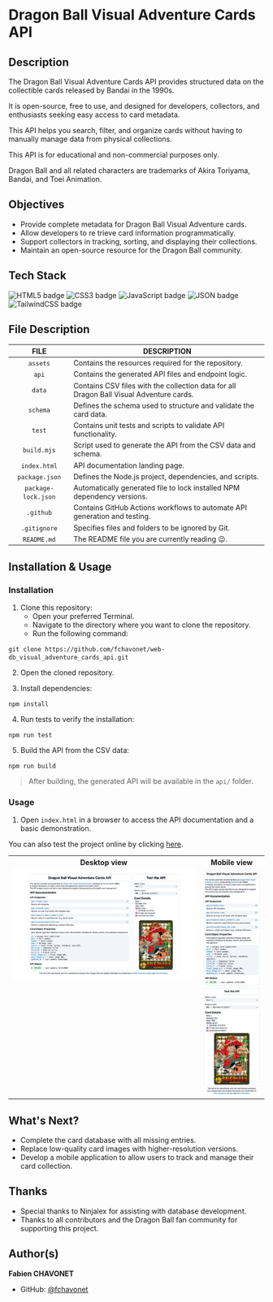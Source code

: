 # Dragon Ball Visual Adventure Cards API

## Description

The Dragon Ball Visual Adventure Cards API provides structured data on the collectible cards released by Bandai in the 1990s.

It is open-source, free to use, and designed for developers, collectors, and enthusiasts seeking easy access to card metadata.

This API helps you search, filter, and organize cards without having to manually manage data from physical collections.

This API is for educational and non-commercial purposes only.

Dragon Ball and all related characters are trademarks of Akira Toriyama, Bandai, and Toei Animation.

## Objectives

- Provide complete metadata for Dragon Ball Visual Adventure cards.
- Allow developers to re trieve card information programmatically.
- Support collectors in tracking, sorting, and displaying their collections.
- Maintain an open-source resource for the Dragon Ball community.

## Tech Stack

![HTML5 badge](https://img.shields.io/badge/HTML5-e34f26?logo=html5&logoColor=white&style=for-the-badge)
![CSS3 badge](https://img.shields.io/badge/CSS3-1572b6?logo=css&logoColor=white&style=for-the-badge)
![JavaScript badge](https://img.shields.io/badge/JAVASCRIPT-f7df1e?logo=javascript&logoColor=black&style=for-the-badge)
![JSON badge](https://img.shields.io/badge/JSON-000000?logo=json&logoColor=white&style=for-the-badge)
![TailwindCSS badge](https://img.shields.io/badge/TAILWINDCSS-06b6d4?logo=tailwindcss&logoColor=white&style=for-the-badge)


## File Description

| **FILE**            | **DESCRIPTION**                                                                         |
| :-----------------: | --------------------------------------------------------------------------------------- |
| `assets`            | Contains the resources required for the repository.                                     |
| `api`               | Contains the generated API files and endpoint logic.                                    |
| `data`              | Contains CSV files with the collection data for all Dragon Ball Visual Adventure cards. |
| `schema`            | Defines the schema used to structure and validate the card data.                        |
| `test`              | Contains unit tests and scripts to validate API functionality.                          |
| `build.mjs`         | Script used to generate the API from the CSV data and schema.                           |
| `index.html`        | API documentation landing page.                                                         |
| `package.json`      | Defines the Node.js project, dependencies, and scripts.                                 |
| `package-lock.json` | Automatically generated file to lock installed NPM dependency versions.                 |
| `.github`           | Contains GitHub Actions workflows to automate API generation and testing.               |
| `.gitignore`        | Specifies files and folders to be ignored by Git.                                       |
| `README.md`         | The README file you are currently reading 😉.                                           |

## Installation & Usage

### Installation

1. Clone this repository:
    - Open your preferred Terminal.
    - Navigate to the directory where you want to clone the repository.
    - Run the following command:

```
git clone https://github.com/fchavonet/web-db_visual_adventure_cards_api.git
```

2. Open the cloned repository.

3. Install dependencies:

```
npm install
```

4. Run tests to verify the installation:

```
npm run test
```

5. Build the API from the CSV data:

```
npm run build
```

> After building, the generated API will be available in the `api/` folder.

### Usage

1. Open `index.html` in a browser to access the API documentation and a basic demonstration.

You can also test the project online by clicking [here](https://fchavonet.github.io/full_stack-db_visual_adventure_cards_api/). 

<table>
    <tr>
        <th align="center" style="text-align: center;">Desktop view</th>
        <th align="center" style="text-align: center;">Mobile view</th>
    </tr>
    <tr valign="top">
        <td align="center">
            <picture>
                <img src="./assets/images/screenshots/desktop_page_screenshot.webp" alt="Desktop Screenshot" width="100%">
            </picture>
        </td>
        <td align="center">
            <picture>
                <img src="./assets/images/screenshots/mobile_page_screenshot.webp" alt="Mobile Screenshot" width="100%">
            </picture>
        </td>
    </tr>
</table>

## What's Next?

- Complete the card database with all missing entries.
- Replace low-quality card images with higher-resolution versions.
- Develop a mobile application to allow users to track and manage their card collection.

## Thanks

- Special thanks to Ninjalex for assisting with database development.
- Thanks to all contributors and the Dragon Ball fan community for supporting this project.

## Author(s)

**Fabien CHAVONET**
- GitHub: [@fchavonet](https://github.com/fchavonet)
